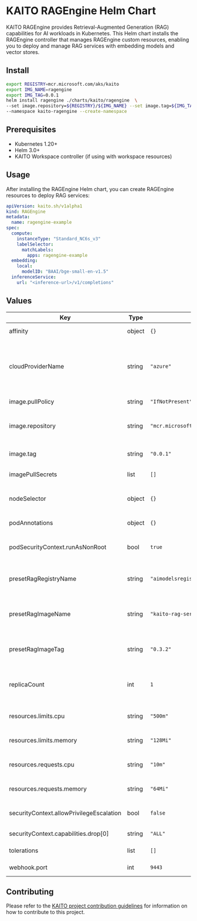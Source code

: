 # KAITO RAGEngine Helm Chart

KAITO RAGEngine provides Retrieval-Augmented Generation (RAG) capabilities for AI workloads in Kubernetes. This Helm chart installs the RAGEngine controller that manages RAGEngine custom resources, enabling you to deploy and manage RAG services with embedding models and vector stores.

## Install

```bash
export REGISTRY=mcr.microsoft.com/aks/kaito
export IMG_NAME=ragengine
export IMG_TAG=0.0.1
helm install ragengine ./charts/kaito/ragengine  \
--set image.repository=${REGISTRY}/${IMG_NAME} --set image.tag=${IMG_TAG} \
--namespace kaito-ragengine --create-namespace
```

## Prerequisites

- Kubernetes 1.20+
- Helm 3.0+
- KAITO Workspace controller (if using with workspace resources)

## Usage

After installing the RAGEngine Helm chart, you can create RAGEngine resources to deploy RAG services:

```yaml
apiVersion: kaito.sh/v1alpha1
kind: RAGEngine
metadata:
  name: ragengine-example
spec:
  compute:
    instanceType: "Standard_NC6s_v3"
    labelSelector:
      matchLabels:
        apps: ragengine-example
  embedding:
    local:
      modelID: "BAAI/bge-small-en-v1.5"
  inferenceService:
    url: "<inference-url>/v1/completions"
```

## Values

| Key                          | Type   | Default                                      | Description                                                   |
|------------------------------|--------|----------------------------------------------|---------------------------------------------------------------|
| affinity                     | object | `{}`                                         | Pod affinity settings                                         |
| cloudProviderName            | string | `"azure"`                                    | Karpenter cloud provider name. Values can be "azure" or "aws" |
| image.pullPolicy             | string | `"IfNotPresent"`                             | Image pull policy                                             |
| image.repository             | string | `"mcr.microsoft.com/aks/kaito/ragengine"`    | RAGEngine controller image repository                         |
| image.tag                    | string | `"0.0.1"`                                    | RAGEngine controller image tag                                |
| imagePullSecrets             | list   | `[]`                                         | Image pull secrets                                            |
| nodeSelector                 | object | `{}`                                         | Node selector for pod assignment                              |
| podAnnotations               | object | `{}`                                         | Pod annotations                                               |
| podSecurityContext.runAsNonRoot | bool | `true`                                       | Run container as non-root user                                |
| presetRagRegistryName        | string | `"aimodelsregistrytest.azurecr.io"`          | Registry for preset RAG service images                        |
| presetRagImageName           | string | `"kaito-rag-service"`                        | Name of the preset RAG service image                          |
| presetRagImageTag            | string | `"0.3.2"`                                    | Tag of the preset RAG service image                           |
| replicaCount                 | int    | `1`                                          | Number of replicas for the RAGEngine controller              |
| resources.limits.cpu         | string | `"500m"`                                     | CPU resource limits                                           |
| resources.limits.memory      | string | `"128Mi"`                                    | Memory resource limits                                        |
| resources.requests.cpu       | string | `"10m"`                                      | CPU resource requests                                         |
| resources.requests.memory    | string | `"64Mi"`                                     | Memory resource requests                                      |
| securityContext.allowPrivilegeEscalation | bool | `false`                           | Allow privilege escalation                                    |
| securityContext.capabilities.drop[0] | string | `"ALL"`                               | Capabilities to drop                                          |
| tolerations                  | list   | `[]`                                         | Pod tolerations                                               |
| webhook.port                 | int    | `9443`                                       | Webhook server port                                           |

## Contributing

Please refer to the [KAITO project contribution guidelines](https://github.com/kaito-project/kaito/blob/main/CONTRIBUTING.md) for information on how to contribute to this project.
